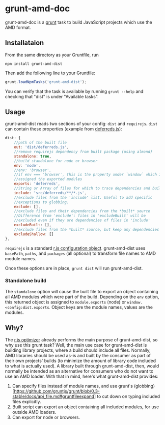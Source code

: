 grunt-amd-doc
=============

grunt-amd-doc is a [grunt](http://gruntjs.com/) task to build JavaScript
projects which use the AMD format.


Installataion
-------------

From the same directory as your Gruntfile, run

```
npm install grunt-amd-dist
```

Then add the following line to your Gruntfile:

```js
grunt.loadNpmTasks('grunt-amd-dist');
```

You can verify that the task is available by running `grunt --help` and
checking that "dist" is under "Available tasks".


Usage
-----

grunt-amd-dist reads two sections of your config: `dist` and `requirejs`. `dist`
can contain these properties (example from
[deferreds.js](https://github.com/zship/deferreds.js)):

```js
dist: {
	//path of the built file
	out: 'dist/deferreds.js',
	//remove requirejs dependency from built package (using almond)
	standalone: true,
	//build standalone for node or browser
	env: 'node',
	//env: 'browser',
	//if env === 'browser', this is the property under `window` which is
	//assigned the exported modules
	exports: 'deferreds',
	//String or Array of files for which to trace dependencies and build
	include: 'src/deferreds/**/*.js',
	//exclude files from the 'include' list. Useful to add specific
	//exceptions to globbing.
	exclude: [],
	//exclude files and their dependencies from the *built* source
	//Difference from 'exclude': files in 'excludeBuilt' will be
	//excluded even if they are dependencies of files in 'include'
	excludeBuilt: [],
	//exclude files from the *built* source, but keep any dependencies of the files.
	excludeShallow: []
},
```

`requirejs` is a standard [r.js configuration
object](https://github.com/jrburke/r.js/blob/master/build/example.build.js).
grunt-amd-dist uses `basePath`, `paths`, and `packages` (all optional) to
transform file names to AMD module names.

Once these options are in place, `grunt dist` will run grunt-amd-dist.


### Standalone build

The `standalone` option will cause the built file to export an object
containing all AMD modules which were part of the build. Depending on the `env`
option, this returned object is assigned to `module.exports` (node) or
`window.<config:dist.exports`. Object keys are the module names, values are the
modules.


Why?
----

The [r.js optimizer](https://github.com/jrburke/r.js) already performs the main
purpose of grunt-amd-dist, so why use this grunt task? Well, the main use case
for grunt-amd-dist is building library projects, where a build should include
all files. Normally, AMD libraries should be used as-is and built by the
consumer as part of their own projects' builds (to minimize the amount of
library code included to what is actually used). A library built through
grunt-amd-dist, then, would normally be intended as an alternative for consumers who
do not want to use an AMD loader. With that in mind, here's what grunt-amd-dist
provides:

1. Can specify files instead of module names, and use grunt's
   (globbing)[https://github.com/gruntjs/grunt/blob/0.3-stable/docs/api_file.md#gruntfileexpand]
   to cut down on typing included files explicitly.
2. Built script can export an object containing all included modules, for use
   outside AMD loaders.
3. Can export for node or browsers.
